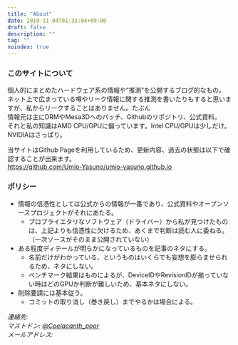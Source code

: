 ```yaml
---
title: "About"
date: 2019-11-04T01:35:04+09:00
draft: false
description: ""
tag: ""
noindex: true
---
```


### このサイトについて
個人的にまとめたハードウェア系の情報や”推測”を公開するブログ的なもの。  
ネット上で広まっている噂やリーク情報に関する推測を書いたりもすると思いますが、私からリークすることはありません。<span class="hide">たぶん</span>  
情報元は主にDRMやMesa3Dへのパッチ、Githubのリポジトリ、公式資料。  
それと私の知識はAMD CPU/GPUに偏っています。Intel CPU/GPUは少しだけ。  
NVIDIAはさっぱり。  

当サイトはGithub Pageを利用しているため、更新内容、過去の状態は以下で確認することが出来ます。  
<https://github.com/Umio-Yasuno/umio-yasuno.github.io>

<!-- 餌を待ち構える鯉よりも、暗闇で静かに食糧を探すシーラカンスでいたい。 -->

### ポリシー

 * 情報の信憑性としては公式からの情報が一番であり、公式資料やオープンソースプロジェクトがそれにあたる。
 	* プロプライエタリなソフトウェア（ドライバー）から私が見つけたものは、上記よりも信憑性に欠けるため、あくまで判断は読む人に委ねる。（一次ソースがそのまま公開されていない） 
 * ある程度ディテールが明らかになっているものを記事のネタにする。
 	* 名前だけがわかっている、というものはいくらでも妄想を膨らませられるため、ネタにしない。
	* ベンチマーク結果はものによるが、DeviceIDやRevisionIDが揃っていない時はどのGPUか判断が難しいため、基本ネタにしない。
 * 削除要請には基本従う。
 	* コミットの取り消し（巻き戻し）までやるかは場合による。

<address>
連絡先:<br>
マストドン: <a href="https://mstdn.jp/@Coelacanth_poor" rel="me nofollow noreferrer" target="_blank">@Coelacanth_poor</a>
<br>
メールアドレス:  <span class="mail"> </span><br>
</address>

<!--
The Cloths of Heaven

Had I the heaven's embroidered cloths,
Enwrought with golden and silver light,
The blue and the dim and the dark cloths
Of night and light and the half-light;
I would spread the cloths under your feet:
But I, being poor, have only my dreams;  
I have spread my dreams under your feet;  
Tread softly because you tread on my dreams.  

W. B. Yeats
-->
